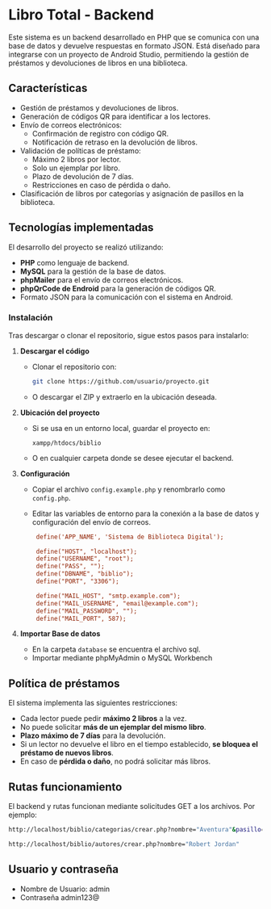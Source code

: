 # Libro Total - Backend

Este sistema es un backend desarrollado en PHP que se comunica con una base de datos y devuelve respuestas en formato JSON. Está diseñado para integrarse con un proyecto de Android Studio, permitiendo la gestión de préstamos y devoluciones de libros en una biblioteca.

## Características
- Gestión de préstamos y devoluciones de libros.
- Generación de códigos QR para identificar a los lectores.
- Envío de correos electrónicos:
  - Confirmación de registro con código QR.
  - Notificación de retraso en la devolución de libros.
- Validación de políticas de préstamo:
  - Máximo 2 libros por lector.
  - Solo un ejemplar por libro.
  - Plazo de devolución de 7 días.
  - Restricciones en caso de pérdida o daño.
- Clasificación de libros por categorías y asignación de pasillos en la biblioteca.

## Tecnologías implementadas
El desarrollo del proyecto se realizó utilizando:
- **PHP** como lenguaje de backend.
- **MySQL** para la gestión de la base de datos.
- **phpMailer** para el envío de correos electrónicos.
- **phpQrCode de Endroid** para la generación de códigos QR.
- Formato JSON para la comunicación con el sistema en Android.

### Instalación
Tras descargar o clonar el repositorio, sigue estos pasos para instalarlo:

1. **Descargar el código**
   - Clonar el repositorio con:
     ```sh
     git clone https://github.com/usuario/proyecto.git
     ```
   - O descargar el ZIP y extraerlo en la ubicación deseada.

2. **Ubicación del proyecto**
   - Si se usa en un entorno local, guardar el proyecto en:
     ```
     xampp/htdocs/biblio
     ```
   - O en cualquier carpeta donde se desee ejecutar el backend.

3. **Configuración**
   - Copiar el archivo `config.example.php` y renombrarlo como `config.php`.
   - Editar las variables de entorno para la conexión a la base de datos y configuración del envío de correos.

     ```ini
      define('APP_NAME', 'Sistema de Biblioteca Digital');
	 
      define("HOST", "localhost");
      define("USERNAME", "root");
      define("PASS", "");
      define("DBNAME", "biblio");
      define("PORT", "3306");

      define("MAIL_HOST", "smtp.example.com");
      define("MAIL_USERNAME", "email@example.com");
      define("MAIL_PASSWORD", "");
      define("MAIL_PORT", 587);
     ```

4. **Importar Base de datos**
    - En la carpeta `database` se encuentra el archivo sql.
    - Importar mediante phpMyAdmin o MySQL Workbench

## Política de préstamos
El sistema implementa las siguientes restricciones:
- Cada lector puede pedir **máximo 2 libros** a la vez.
- No puede solicitar **más de un ejemplar del mismo libro**.
- **Plazo máximo de 7 días** para la devolución.
- Si un lector no devuelve el libro en el tiempo establecido, **se bloquea el préstamo de nuevos libros**.
- En caso de **pérdida o daño**, no podrá solicitar más libros.

## Rutas funcionamiento
El backend y rutas funcionan mediante solicitudes GET a los archivos. Por ejemplo:
```sh
http://localhost/biblio/categorias/crear.php?nombre="Aventura"&pasillo=2
```

```sh
http://localhost/biblio/autores/crear.php?nombre="Robert Jordan"
```

## Usuario y contraseña
- Nombre de Usuario: admin
- Contraseña admin123@